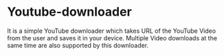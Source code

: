 # Youtube-downloader
It is a simple YouTube downloader which takes URL of the YouTube Video from the user and saves it in your device. Multiple Video downloads at the same time are also supported by this downloader. 



